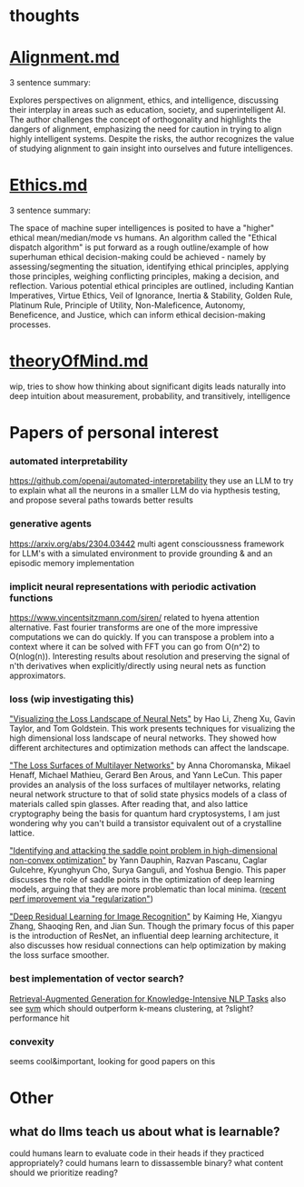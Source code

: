 # thoughts

# [Alignment.md](https://github.com/NotBrianZach/thoughts/blob/main/alignment.md)

3 sentence summary:

Explores perspectives on alignment, ethics, and intelligence, discussing their interplay in areas such as education, society, and superintelligent AI. The author challenges the concept of orthogonality and highlights the dangers of alignment, emphasizing the need for caution in trying to align highly intelligent systems. Despite the risks, the author recognizes the value of studying alignment to gain insight into ourselves and future intelligences.


# [Ethics.md](https://github.com/NotBrianZach/thoughts/blob/main/Ethics.md)

3 sentence summary:

The space of machine super intelligences is posited to have a "higher" ethical mean/median/mode vs humans. An algorithm called the "Ethical dispatch algorithm" is put forward as a rough outline/example of how superhuman ethical decision-making could be achieved - namely by assessing/segmenting the situation, identifying ethical principles, applying those principles, weighing conflicting principles, making a decision, and reflection. Various potential ethical principles are outlined, including Kantian Imperatives, Virtue Ethics, Veil of Ignorance, Inertia & Stability, Golden Rule, Platinum Rule, Principle of Utility, Non-Maleficence, Autonomy, Beneficence, and Justice, which can inform ethical decision-making processes.

# [theoryOfMind.md](https://github.com/NotBrianZach/thoughts/blob/main/theoryOfMind.md)

wip, tries to show how thinking about significant digits leads naturally into deep intuition about measurement, probability, and transitively, intelligence


# Papers of personal interest

### automated interpretability
https://github.com/openai/automated-interpretability
they use an LLM to try to explain what all the neurons in a smaller LLM do via hypthesis testing, and propose several paths towards better results

### generative agents
https://arxiv.org/abs/2304.03442
multi agent conscioussness framework for LLM's with a simulated environment to provide grounding & and an episodic memory implementation

### implicit neural representations with periodic activation functions
https://www.vincentsitzmann.com/siren/
related to hyena attention alternative. Fast fourier transforms are one of the more impressive computations we can do quickly. If you can transpose a problem into a context where it can be solved with FFT you can go from O(n^2) to O(nlog(n)). Interesting results about resolution and preserving the signal of n'th derivatives when explicitly/directly using neural nets as function approximators.

### loss (wip investigating this)
["Visualizing the Loss Landscape of Neural Nets"](https://arxiv.org/pdf/1712.09913.pdf) by Hao Li, Zheng Xu, Gavin Taylor, and Tom Goldstein. This work presents techniques for visualizing the high dimensional loss landscape of neural networks. They showed how different architectures and optimization methods can affect the landscape.

["The Loss Surfaces of Multilayer Networks"](https://arxiv.org/abs/1412.0233) by Anna Choromanska, Mikael Henaff, Michael Mathieu, Gerard Ben Arous, and Yann LeCun. This paper provides an analysis of the loss surfaces of multilayer networks, relating neural network structure to that of solid state physics models of a class of materials called spin glasses. After reading that, and also lattice cryptography being the basis for quantum hard cryptosystems, I am just wondering why you can't build a transistor equivalent out of a crystalline lattice.

["Identifying and attacking the saddle point problem in high-dimensional non-convex optimization"](https://arxiv.org/abs/1406.2572) by Yann Dauphin, Razvan Pascanu, Caglar Gulcehre, Kyunghyun Cho, Surya Ganguli, and Yoshua Bengio. This paper discusses the role of saddle points in the optimization of deep learning models, arguing that they are more problematic than local minima. ([recent perf improvement via "regularization"](https://amath.colorado.edu/faculty/becker/assets/docs/CooperSimpson_Summer2022_MAthesis.pdf))

["Deep Residual Learning for Image Recognition"](https://arxiv.org/abs/1512.03385) by Kaiming He, Xiangyu Zhang, Shaoqing Ren, and Jian Sun. Though the primary focus of this paper is the introduction of ResNet, an influential deep learning architecture, it also discusses how residual connections can help optimization by making the loss surface smoother.

### best implementation of vector search?
[Retrieval-Augmented Generation for Knowledge-Intensive NLP Tasks](https://arxiv.org/abs/2005.11401)
also see [svm](https://github.com/karpathy/randomfun/blob/master/knn_vs_svm.ipynb) which should outperform k-means clustering, at ?slight? performance hit


### convexity
seems cool&important, looking for good papers on this

# Other

## what do llms teach us about what is learnable?
could humans learn to evaluate code in their heads if they practiced appropriately?
could humans learn to dissassemble binary?
what content should we prioritize reading?
